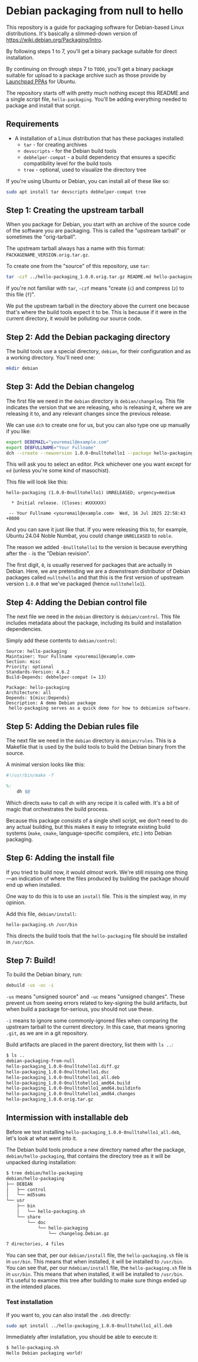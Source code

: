 # Debian packaging from null to hello

This repository is a guide for packaging software for Debian-based Linux distributions. It's basically a slimmed-down version of https://wiki.debian.org/Packaging/Intro.

By following steps 1 to 7, you'll get a binary package suitable for direct installation.

By continuing on through steps 7 to `TODO`, you'll get a binary package suitable for upload to a package archive such as those provide by [Launchpad PPAs](https://documentation.ubuntu.com/launchpad/en/latest/user/reference/packaging/ppas/ppa/) for Ubuntu.

The repository starts off with pretty much nothing except this README and a single script file, `hello-packaging`. You'll be adding everything needed to package and install that script.

## Requirements

- A installation of a Linux distribution that has these packages installed:
  - `tar` - for creating archives
  - `devscripts` - for the Debian build tools
  - `debhelper-compat` - a build dependency that ensures a specific compatibility level for the build tools
  - `tree` - optional, used to visualize the directory tree
  
If you're using Ubuntu or Debian, you can install all of these like so:

``` sh
sudo apt install tar devscripts debhelper-compat tree
```

## Step 1: Creating the upstream tarball

When you package for Debian, you start with an archive of the source code of the software you are packaging. This is called the "upstream tarball" or sometimes the "orig-tarball".

The upstream tarball always has a name with this format: `PACKAGENAME_VERSION.orig.tar.gz`.

To create one from the "source" of this repository, use `tar`:

``` sh
tar -czf ../hello-packaging_1.0.0.orig.tar.gz README.md hello-packaging.sh
```

If you're not familiar with `tar`, `-czf` means "create (`c`) and compress (`z`) to this file (`f`)".

We put the upstream tarball in the directory above the current one because that's where the build tools expect it to be. This is because if it were in the current directory, it would be polluting our source code.

## Step 2: Add the Debian packaging directory

The build tools use a special directory, `debian`, for their configuration and as a working directory. You'll need one:

``` sh
mkdir debian
```

## Step 3: Add the Debian changelog

The first file we need in the `debian` directory is `debian/changelog`. This file indicates the version that we are releasing, who is releasing it, where we are releasing it to, and any relevant changes since the previous release.

We can use `dch` to create one for us, but you can also type one up manually if you like:

``` sh
export DEBEMAIL="youremail@example.com"
export DEBFULLNAME="Your Fullname"
dch --create --newversion 1.0.0-0nulltohello1 --package hello-packaging
```

This will ask you to select an editor. Pick whichever one you want except for `ed` (unless you're some kind of masochist).

This file will look like this:

``` text
hello-packaging (1.0.0-0nulltohello1) UNRELEASED; urgency=medium

  * Initial release. (Closes: #XXXXXX)

 -- Your Fullname <youremail@example.com>  Wed, 16 Jul 2025 22:58:43 +0000
```

And you can save it just like that. If you were releasing this to, for example, Ubuntu 24.04 Noble Numbat, you could change `UNRELEASED` to `noble`.

The reason we added `-0nulltohello1` to the version is because everything after the `-` is the "Debian revision".

The first digit, `0`, is usually reserved for packages that are actually in Debian. Here, we are pretending we are a downstream distributor of Debian packages called `nulltohello` and that this is the first version of upstream version `1.0.0` that we've packaged (hence `nulltohello1`).

## Step 4: Adding the Debian control file

The next file we need in the `debian` directory is `debian/control`. This file includes metadata about the package, including its build and installation dependencies.

Simply add these contents to `debian/control`:

``` text
Source: hello-packaging
Maintainer: Your Fullname <youremail@example.com>
Section: misc
Priority: optional
Standards-Version: 4.6.2
Build-Depends: debhelper-compat (= 13)

Package: hello-packaging
Architecture: all
Depends: ${misc:Depends}
Description: A demo Debian package
 hello-packaging serves as a quick demo for how to debianize software.
```

## Step 5: Adding the Debian rules file

The next file we need in the `debian` directory is `debian/rules`. This is a Makefile that is used by the build tools to build the Debian binary from the source.

A minimal version looks like this:

``` makefile
#!/usr/bin/make -f

%:
	dh $@
```

Which directs `make` to call `dh` with any recipe it is called with. It's a bit of magic that orchestrates the build process.

Because this package consists of a single shell script, we don't need to do any actual building, but this makes it easy to integrate existing build systems (`make`, `cmake`, language-specific compilers, _etc._) into Debian packaging.

## Step 6: Adding the install file

If you tried to build now, it would _almost_ work. We're still missing one thing—an indication of where the files produced by building the package should end up when installed.

One way to do this is to use an `install` file. This is the simplest way, in my opinion.

Add this file, `debian/install`:

``` text
hello-packaging.sh /usr/bin
```

This directs the build tools that the `hello-packaging` file should be installed in `/usr/bin`.

## Step 7: Build!

To build the Debian binary, run:

``` sh
debuild -us -uc -i
```

`-us` means "unsigned source" and `-uc` means "unsigned changes". These prevent us from seeing errors related to key-signing the build artifacts, but when build a package for-serious, you should not use these.

`-i` means to ignore some commonly-ignored files when comparing the upstream tarball to the current directory. In this case, that means ignoring `.git`, as we are in a git repository.

Build artifacts are placed in the parent directory, list them with `ls ..`:

``` sh
$ ls ..
debian-packaging-from-null
hello-packaging_1.0.0-0nulltohello1.diff.gz
hello-packaging_1.0.0-0nulltohello1.dsc
hello-packaging_1.0.0-0nulltohello1_all.deb
hello-packaging_1.0.0-0nulltohello1_amd64.build
hello-packaging_1.0.0-0nulltohello1_amd64.buildinfo
hello-packaging_1.0.0-0nulltohello1_amd64.changes
hello-packaging_1.0.0.orig.tar.gz
```

## Intermission with installable deb

Before we test installing `hello-packaging_1.0.0-0nulltohello1_all.deb`, let's look at what went into it.

The Debian build tools produce a new directory named after the package, `debian/hello-packaging`, that contains the directory tree as it will be unpacked during installation:

``` sh
$ tree debian/hello-packaging
debian/hello-packaging
├── DEBIAN
│   ├── control
│   └── md5sums
└── usr
    ├── bin
    │   └── hello-packaging.sh
    └── share
        └── doc
            └── hello-packaging
                └── changelog.Debian.gz

7 directories, 4 files
```

You can see that, per our `debian/install` file, the `hello-packaging.sh` file is in `usr/bin`. This means that when installed, it will be installed to `/usr/bin`. You can see that, per our n`debian/install` file, the `hello-packaging.sh` file is in `usr/bin`. This means that when installed, it will be installed to `/usr/bin`. It's useful to examine this tree after building to make sure things ended up in the intended places.

### Test installation

If you want to, you can also install the `.deb` directly:

``` sh
sudo apt install ../hello-packaging_1.0.0-0nulltohello1_all.deb
```

Immediately after installation, you should be able to execute it:

``` sh
$ hello-packaging.sh
Hello Debian packaging world!
```
